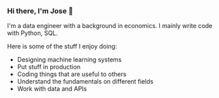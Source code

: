 ### Hi there, I'm Jose 👋

I'm a data engineer with a background in economics. I mainly write code with Python, SQL.

Here is some of the stuff I enjoy doing:
* Designing machine learning systems
* Put stuff in production
* Coding things that are useful to others
* Understand the fundamentals on different fields
* Work with data and APIs
